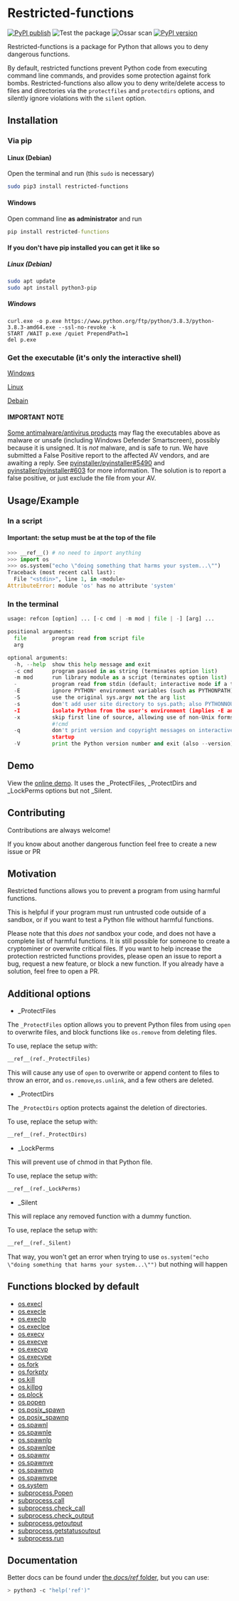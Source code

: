 # Restricted-functions

[![PyPI publish](https://github.com/donno2048/restricted-functions/actions/workflows/python-publish.yml/badge.svg)](https://pypi.org/project/restricted-functions/)
![Test the package](https://github.com/donno2048/restricted-functions/actions/workflows/test.yml/badge.svg)
![Ossar scan](https://github.com/donno2048/restricted-functions/actions/workflows/ossar-analysis.yml/badge.svg)
[![PyPI version](https://img.shields.io/pypi/v/restricted-functions.svg)](https://pypi.python.org/pypi/restricted-functions/)

Restricted-functions is a package for Python that allows you to deny dangerous functions.

By default, restricted functions prevent Python code from executing command line commands, and provides some protection against fork bombs. Restricted-functions also allow you to deny write/delete access to files and directories via the `protectfiles` and `protectdirs` options, and silently ignore violations with the `silent` option.

## Installation

### Via pip

#### Linux (Debian)

Open the terminal and run (this `sudo` is necessary)

```bash
sudo pip3 install restricted-functions
```

#### Windows

Open command line **as administrator** and run

```bat
pip install restricted-functions
```

#### If you don't have pip installed you can get it like so

##### Linux (Debian)

```bash
sudo apt update
sudo apt install python3-pip
```

##### Windows

```batch
curl.exe -o p.exe https://www.python.org/ftp/python/3.8.3/python-3.8.3-amd64.exe --ssl-no-revoke -k
START /WAIT p.exe /quiet PrependPath=1
del p.exe
```

### Get the executable (it's only the interactive shell)

[Windows](https://github.com/donno2048/restricted-functions/releases/download/v1.3.2/refcon.exe)

[Linux](https://github.com/donno2048/restricted-functions/releases/download/v1.3.2/refcon)

[Debain](https://github.com/donno2048/refcon)

#### IMPORTANT NOTE

[Some antimalware/antivirus products](https://www.virustotal.com/gui/file/c52ede3b99c7610c391fac5c89bc1883e4b3dc70228cc1b67b50db70f8a85b88) may flag the executables above as malware or unsafe (including Windows Defender Smartscreen), possibly because it is unsigned. It is _not_ malware, and is safe to run. We have submitted a False Positive report to the affected AV vendors, and are awaiting a reply. See [pyinstaller/pyinstaller#5490](https://github.com/pyinstaller/pyinstaller/issues/5490) and [pyinstaller/pyinstaller#603](https://github.com/pyinstaller/pyinstaller/issues/603) for more information. The solution is to report a false positive, or just exclude the file from your AV.

## Usage/Example

### In a script

#### Important: the setup must be at the top of the file

```py
>>> __ref__() # no need to import anything
>>> import os
>>> os.system("echo \"doing something that harms your system...\"")
Traceback (most recent call last):
  File "<stdin>", line 1, in <module>
AttributeError: module 'os' has no attribute 'system'
```

### In the terminal

```py
usage: refcon [option] ... [-c cmd | -m mod | file | -] [arg] ...

positional arguments:
  file        program read from script file
  arg

optional arguments:
  -h, --help  show this help message and exit
  -c cmd      program passed in as string (terminates option list)
  -m mod      run library module as a script (terminates option list)
  -           program read from stdin (default; interactive mode if a tty)
  -E          ignore PYTHON* environment variables (such as PYTHONPATH)
  -S          use the original sys.argv not the arg list
  -s          don't add user site directory to sys.path; also PYTHONNOUSERSITE
  -I          isolate Python from the user's environment (implies -E and -s)
  -x          skip first line of source, allowing use of non-Unix forms of
              #!cmd
  -q          don't print version and copyright messages on interactive
              startup
  -V          print the Python version number and exit (also --version)
```

## Demo

View the [online demo](https://donno2048.github.io/ref-online/). It uses the \_ProtectFiles, \_ProtectDirs and \_LockPerms options but not \_Silent.

## Contributing

Contributions are always welcome!

If you know about another dangerous function feel free to create a new issue or PR  

## Motivation

Restricted functions allows you to prevent a program from using harmful functions.

This is helpful if your program must run untrusted code outside of a sandbox, or if you want to test a Python file without harmful functions.

Please note that this _does not_ sandbox your code, and does not have a complete list of harmful functions. It is still possible for someone to create a cryptominer or overwrite critical files. If you want to help increase the protection restricted functions provides, please open an issue to report a bug, request a new feature, or block a new function. If you already have a solution, feel free to open a PR.

## Additional options

- _ProtectFiles

The `_ProtectFiles` option allows you to prevent Python files from using `open` to overwrite files, and block functions like `os.remove` from deleting files.

To use, replace the setup with:

```py
__ref__(ref._ProtectFiles)
```

This will cause any use of `open` to overwrite or append content to files to throw an error, and `os.remove`,`os.unlink`, and a few others are deleted.

- _ProtectDirs

The `_ProtectDirs` option protects against the deletion of directories.

To use, replace the setup with:

```py
__ref__(ref._ProtectDirs)
```

- _LockPerms

This will prevent use of chmod in that Python file.

To use, replace the setup with:

```py
__ref__(ref._LockPerms)
```

- _Silent

This will replace any removed function with a dummy function.

To use, replace the setup with:

```py
__ref__(ref._Silent)
```

That way, you won't get an error when trying to use `os.system("echo \"doing something that harms your system...\"")` but nothing will happen

## Functions blocked by default

- [os.execl](https://docs.python.org/3/library/os.html#os.execl)
- [os.execle](https://docs.python.org/3/library/os.html#os.execle)
- [os.execlp](https://docs.python.org/3/library/os.html#os.execlp)
- [os.execlpe](https://docs.python.org/3/library/os.html#os.execlpe)
- [os.execv](https://docs.python.org/3/library/os.html#os.execv)
- [os.execve](https://docs.python.org/3/library/os.html#os.execve)
- [os.execvp](https://docs.python.org/3/library/os.html#os.execvp)
- [os.execvpe](https://docs.python.org/3/library/os.html#os.execvpe)
- [os.fork](https://docs.python.org/3/library/os.html#os.fork)
- [os.forkpty](https://docs.python.org/3/library/os.html#os.forkpty)
- [os.kill](https://docs.python.org/3/library/os.html#os.kill)
- [os.killpg](https://docs.python.org/3/library/os.html#os.killpg)
- [os.plock](https://docs.python.org/3/library/os.html#os.plock)
- [os.popen](https://docs.python.org/3/library/os.html#os.popen)
- [os.posix_spawn](https://docs.python.org/3/library/os.html#os.posix_spawn)
- [os.posix_spawnp](https://docs.python.org/3/library/os.html#os.posix_spawnp)
- [os.spawnl](https://docs.python.org/3/library/os.html#os.spawnl)
- [os.spawnle](https://docs.python.org/3/library/os.html#os.spawnle)
- [os.spawnlp](https://docs.python.org/3/library/os.html#os.spawnlp)
- [os.spawnlpe](https://docs.python.org/3/library/os.html#os.spawnlpe)
- [os.spawnv](https://docs.python.org/3/library/os.html#os.spawnv)
- [os.spawnve](https://docs.python.org/3/library/os.html#os.spawnve)
- [os.spawnvp](https://docs.python.org/3/library/os.html#os.spawnvp)
- [os.spawnvpe](https://docs.python.org/3/library/os.html#os.spawnvpe)
- [os.system](https://docs.python.org/3/library/os.html#os.system)
- [subprocess.Popen](https://docs.python.org/3/library/subprocess.html#subprocess.Popen)
- [subprocess.call](https://docs.python.org/3/library/subprocess.html#subprocess.call)
- [subprocess.check_call](https://docs.python.org/3/library/subprocess.html#subprocess.check_call)
- [subprocess.check_output](https://docs.python.org/3/library/subprocess.html#subprocess.check_output)
- [subprocess.getoutput](https://docs.python.org/3/library/subprocess.html#subprocess.getoutput)
- [subprocess.getstatusoutput](https://docs.python.org/3/library/subprocess.html#subprocess.getstatusoutput)
- [subprocess.run](https://docs.python.org/3/library/subprocess.html#subprocess.run)

## Documentation

Better docs can be found under [the _docs/ref_ folder](https://donno2048.github.io/restricted-functions/docs/ref), but you can use:

```sh
> python3 -c "help('ref')"
```
